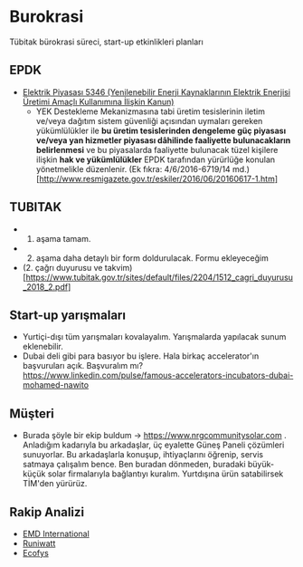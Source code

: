 # Burokrasi
Tübitak bürokrasi süreci, start-up etkinlikleri planları
## EPDK
* [Elektrik Piyasası 5346 (Yenilenebilir Enerji Kaynaklarının Elektrik Enerjisi Üretimi Amaçlı Kullanımına İlişkin Kanun)](https://www.epdk.org.tr/Detay/Icerik/3-0-0-2256/kanunlar)
  *  YEK Destekleme Mekanizmasına tabi üretim tesislerinin iletim ve/veya dağıtım sistem güvenliği açısından uymaları gereken yükümlülükler ile **bu üretim tesislerinden dengeleme güç piyasası ve/veya yan hizmetler piyasası dâhilinde faaliyette bulunacakların belirlenmesi** ve bu piyasalarda faaliyette bulunacak tüzel kişilere ilişkin **hak ve yükümlülükler** EPDK tarafından yürürlüğe konulan yönetmelikle düzenlenir. (Ek fıkra: 4/6/2016-6719/14 md.)[http://www.resmigazete.gov.tr/eskiler/2016/06/20160617-1.htm]
## TUBITAK
* 1. aşama tamam.
* 2. aşama daha detaylı bir form doldurulacak. Formu ekleyeceğim
* (2. çağrı duyurusu ve takvim)[https://www.tubitak.gov.tr/sites/default/files/2204/1512_cagri_duyurusu_2018_2.pdf]

## Start-up yarışmaları
* Yurtiçi-dışı tüm yarışmaları kovalayalım. Yarışmalarda yapılacak sunum eklenebilir. 
* Dubai deli gibi para basıyor bu işlere. Hala birkaç accelerator'ın başvuruları açık. Başvuralım mı?  https://www.linkedin.com/pulse/famous-accelerators-incubators-dubai-mohamed-nawito 

## Müşteri
* Burada şöyle bir ekip buldum -> https://www.nrgcommunitysolar.com . Anladığım kadarıyla bu arkadaşlar, üç eyalette Güneş Paneli çözümleri sunuyorlar. Bu arkadaşlarla konuşup, ihtiyaçlarını öğrenip, servis satmaya çalışalım bence. Ben buradan dönmeden, buradaki büyük-küçük solar firmalarıyla bağlantıyı kuralım. Yurtdışına ürün satabilirsek TİM'den yürürüz. 

## Rakip Analizi
* [EMD International](https://www.emd.dk/forecasting-solutions/)
* [Runiwatt](http://reuniwatt.com/en/)
* [Ecofys](https://www.ecofys.com/en/)
